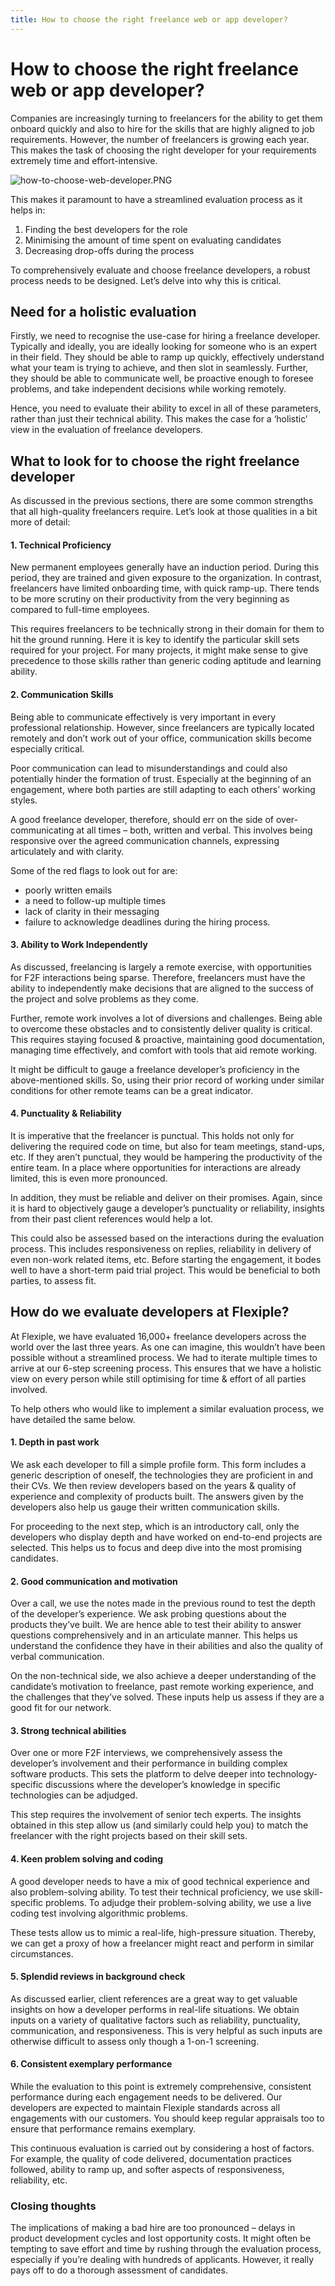 ```yaml
---
title: How to choose the right freelance web or app developer?
---
```


# How to choose the right freelance web or app developer?

Companies are increasingly turning to freelancers for the ability to get them onboard quickly and also to hire for the skills that are highly aligned to job requirements. However, the number of freelancers is growing each year. This makes the task of choosing the right developer for your requirements extremely time and effort-intensive.

![how-to-choose-web-developer.PNG](https://blog.flexiple.com/wp-content/uploads/2020/03/how-to-choose-web-developer-16x9.png)

This makes it paramount to have a streamlined evaluation process as it helps in:

1. Finding the best developers for the role
2. Minimising the amount of time spent on evaluating candidates
3. Decreasing drop-offs during the process

To comprehensively evaluate and choose freelance developers, a robust process needs to be designed. Let’s delve into why this is critical.

## Need for a holistic evaluation
Firstly, we need to recognise the use-case for hiring a freelance developer. Typically and ideally, you are ideally looking for someone who is an expert in their field. They should be able to ramp up quickly, effectively understand what your team is trying to achieve, and then slot in seamlessly. Further, they should be able to communicate well, be proactive enough to foresee problems, and take independent decisions while working remotely.

Hence, you need to evaluate their ability to excel in all of these parameters, rather than just their technical ability. This makes the case for a ‘holistic’ view in the evaluation of freelance developers.


## What to look for to choose the right freelance developer
As discussed in the previous sections, there are some common strengths that all high-quality freelancers require. Let’s look at those qualities in a bit more of detail:

#### 1. Technical Proficiency
New permanent employees generally have an induction period. During this period, they are trained and given exposure to the organization. In contrast, freelancers have limited onboarding time, with quick ramp-up. There tends to be more scrutiny on their productivity from the very beginning as compared to full-time employees.

This requires freelancers to be technically strong in their domain for them to hit the ground running. Here it is key to identify the particular skill sets required for your project. For many projects, it might make sense to give precedence to those skills rather than generic coding aptitude and learning ability.

#### 2. Communication Skills
Being able to communicate effectively is very important in every professional relationship. However, since freelancers are typically located remotely and don’t work out of your office, communication skills become especially critical.

Poor communication can lead to misunderstandings and could also potentially hinder the formation of trust. Especially at the beginning of an engagement, where both parties are still adapting to each others’ working styles.

A good freelance developer, therefore, should err on the side of over-communicating at all times – both, written and verbal. This involves being responsive over the agreed communication channels, expressing articulately and with clarity.

Some of the red flags to look out for are:
* poorly written emails
* a need to follow-up multiple times
* lack of clarity in their messaging
* failure to acknowledge deadlines during the hiring process.

#### 3. Ability to Work Independently
As discussed, freelancing is largely a remote exercise, with opportunities for F2F interactions being sparse. Therefore, freelancers must have the ability to independently make decisions that are aligned to the success of the project and solve problems as they come.

Further, remote work involves a lot of diversions and challenges. Being able to overcome these obstacles and to consistently deliver quality is critical. This requires staying focused & proactive, maintaining good documentation, managing time effectively, and comfort with tools that aid remote working.

It might be difficult to gauge a freelance developer’s proficiency in the above-mentioned skills. So, using their prior record of working under similar conditions for other remote teams can be a great indicator.

#### 4. Punctuality & Reliability
It is imperative that the freelancer is punctual. This holds not only for delivering the required code on time, but also for team meetings, stand-ups, etc. If they aren’t punctual, they would be hampering the productivity of the entire team. In a place where opportunities for interactions are already limited, this is even more pronounced.

In addition, they must be reliable and deliver on their promises. Again, since it is hard to objectively gauge a developer’s punctuality or reliability, insights from their past client references would help a lot.

This could also be assessed based on the interactions during the evaluation process. This includes responsiveness on replies, reliability in delivery of even non-work related items, etc. Before starting the engagement, it bodes well to have a short-term paid trial project. This would be beneficial to both parties, to assess fit.

## How do we evaluate developers at Flexiple?
At Flexiple, we have evaluated 16,000+ freelance developers across the world over the last three years. As one can imagine, this wouldn’t have been possible without a streamlined process. We had to iterate multiple times to arrive at our 6-step screening process. This ensures that we have a holistic view on every person while still optimising for time & effort of all parties involved.

To help others who would like to implement a similar evaluation process, we have detailed the same below.

#### 1. Depth in past work
We ask each developer to fill a simple profile form. This form includes a generic description of oneself, the technologies they are proficient in and their CVs. We then review developers based on the years & quality of experience and complexity of products built. The answers given by the developers also help us gauge their written communication skills.

For proceeding to the next step, which is an introductory call, only the developers who display depth and have worked on end-to-end projects are selected. This helps us to focus and deep dive into the most promising candidates.

#### 2. Good communication and motivation
Over a call, we use the notes made in the previous round to test the depth of the developer’s experience. We ask probing questions about the products they’ve built. We are hence able to test their ability to answer questions comprehensively and in an articulate manner. This helps us understand the confidence they have in their abilities and also the quality of verbal communication.

On the non-technical side, we also achieve a deeper understanding of the candidate’s motivation to freelance, past remote working experience, and the challenges that they’ve solved. These inputs help us assess if they are a good fit for our network.

#### 3. Strong technical abilities
Over one or more F2F interviews, we comprehensively assess the developer’s involvement and their performance in building complex software products. This sets the platform to delve deeper into technology-specific discussions where the developer’s knowledge in specific technologies can be adjudged.

This step requires the involvement of senior tech experts. The insights obtained in this step allow us (and similarly could help you) to match the freelancer with the right projects based on their skill sets.

#### 4. Keen problem solving and coding
A good developer needs to have a mix of good technical experience and also problem-solving ability. To test their technical proficiency, we use skill-specific problems. To adjudge their problem-solving ability, we use a live coding test involving algorithmic problems.

These tests allow us to mimic a real-life, high-pressure situation. Thereby, we can get a proxy of how a freelancer might react and perform in similar circumstances.

#### 5. Splendid reviews in background check
As discussed earlier, client references are a great way to get valuable insights on how a developer performs in real-life situations. We obtain inputs on a variety of qualitative factors such as reliability, punctuality, communication, and responsiveness. This is very helpful as such inputs are otherwise difficult to assess only though a 1-on-1 screening.

#### 6. Consistent exemplary performance
While the evaluation to this point is extremely comprehensive, consistent performance during each engagement needs to be delivered. Our developers are expected to maintain Flexiple standards across all engagements with our customers. You should keep regular appraisals too to ensure that performance remains exemplary.

This continuous evaluation is carried out by considering a host of factors. For example, the quality of code delivered, documentation practices followed, ability to ramp up, and softer aspects of responsiveness, reliability, etc.


### Closing thoughts
The implications of making a bad hire are too pronounced – delays in product development cycles and lost opportunity costs. It might often be tempting to save effort and time by rushing through the evaluation process, especially if you’re dealing with hundreds of applicants. However, it really pays off to do a thorough assessment of candidates.
